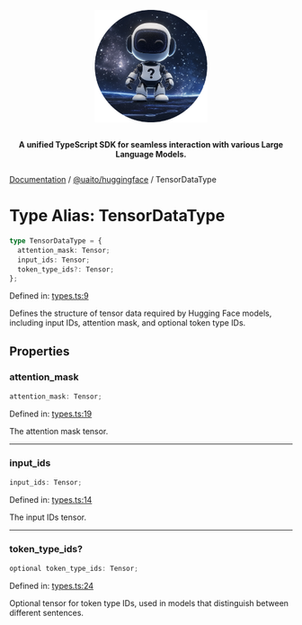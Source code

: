 <div style="display:flex; flex-direction:column; align-items:center;">
<p align="center">
  <img src="../UAITO.png" alt="UAITO Logo" width="200"/>
</p>

<p align="center">
  <strong>A unified TypeScript SDK for seamless interaction with various Large Language Models.</strong>
</p>
</div>

[Documentation](README.md) / [@uaito/huggingface](@uaito.huggingface.md) / TensorDataType

# Type Alias: TensorDataType

```ts
type TensorDataType = {
  attention_mask: Tensor;
  input_ids: Tensor;
  token_type_ids?: Tensor;
};
```

Defined in: [types.ts:9](https://github.com/elribonazo/uaito/blob/891267acfac775627ab8d2c9451db44d1413ce7c/packages/huggingFace/src/types.ts#L9)

Defines the structure of tensor data required by Hugging Face models,
including input IDs, attention mask, and optional token type IDs.

## Properties

### attention\_mask

```ts
attention_mask: Tensor;
```

Defined in: [types.ts:19](https://github.com/elribonazo/uaito/blob/891267acfac775627ab8d2c9451db44d1413ce7c/packages/huggingFace/src/types.ts#L19)

The attention mask tensor.

***

### input\_ids

```ts
input_ids: Tensor;
```

Defined in: [types.ts:14](https://github.com/elribonazo/uaito/blob/891267acfac775627ab8d2c9451db44d1413ce7c/packages/huggingFace/src/types.ts#L14)

The input IDs tensor.

***

### token\_type\_ids?

```ts
optional token_type_ids: Tensor;
```

Defined in: [types.ts:24](https://github.com/elribonazo/uaito/blob/891267acfac775627ab8d2c9451db44d1413ce7c/packages/huggingFace/src/types.ts#L24)

Optional tensor for token type IDs, used in models that distinguish between different sentences.
